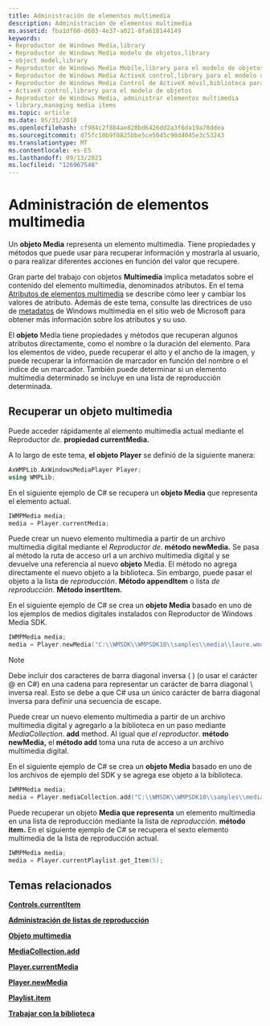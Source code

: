 ```yaml
---
title: Administración de elementos multimedia
description: Administración de elementos multimedia
ms.assetid: fba1df60-d603-4e37-a021-8fa618144149
keywords:
- Reproductor de Windows Media,library
- Reproductor de Windows Media modelo de objetos,library
- object model,library
- Reproductor de Windows Media Mobile,library para el modelo de objetos
- Reproductor de Windows Media ActiveX control,library para el modelo de objetos
- Reproductor de Windows Media Control de ActiveX móvil,biblioteca para el modelo de objetos
- ActiveX control,library para el modelo de objetos
- Reproductor de Windows Media, administrar elementos multimedia
- library,managing media items
ms.topic: article
ms.date: 05/31/2018
ms.openlocfilehash: cf984c2f884ae828bd6426dd2a3f6da19a78ddea
ms.sourcegitcommit: d75fc10b9f0825bbe5ce5045c90d4045e3c53243
ms.translationtype: MT
ms.contentlocale: es-ES
ms.lasthandoff: 09/13/2021
ms.locfileid: "126967548"
---
```

# <a name="managing-media-items"></a>Administración de elementos multimedia

Un **objeto Media** representa un elemento multimedia. Tiene propiedades y métodos que puede usar para recuperar información y mostrarla al usuario, o para realizar diferentes acciones en función del valor que recupere.

Gran parte del trabajo con objetos **Multimedia** implica metadatos sobre el contenido del elemento multimedia, denominados atributos. En el tema [Atributos de elementos multimedia](media-item-attributes.md) se describe cómo leer y cambiar los valores de atributo. Además de este tema, consulte las directrices de uso de [metadatos](/previous-versions/ms867702(v=msdn.10)) de Windows multimedia en el sitio web de Microsoft para obtener más información sobre los atributos y su uso.

El **objeto** Media tiene propiedades y métodos que recuperan algunos atributos directamente, como el nombre o la duración del elemento. Para los elementos de vídeo, puede recuperar el alto y el ancho de la imagen, y puede recuperar la información de marcador en función del nombre o el índice de un marcador. También puede determinar si un elemento multimedia determinado se incluye en una lista de reproducción determinada.

## <a name="retrieving-a-media-object"></a>Recuperar un objeto multimedia

Puede acceder rápidamente al elemento multimedia actual mediante el Reproductor *de*. **propiedad currentMedia.**

A lo largo de este tema, **el objeto Player** se definió de la siguiente manera:


```C++
AxWMPLib.AxWindowsMediaPlayer Player;
using WMPLib;

```



En el siguiente ejemplo de C# se recupera un **objeto Media** que representa el elemento actual.


```C++
IWMPMedia media;
media = Player.currentMedia;

```



Puede crear un nuevo elemento multimedia a partir de un archivo multimedia digital mediante el *Reproductor de*. **método newMedia.** Se pasa al método la ruta de acceso url a un archivo multimedia digital y se devuelve una referencia al nuevo **objeto** Media. El método no agrega directamente el nuevo objeto a la biblioteca. Sin embargo, puede pasar el objeto a la lista de *reproducción*. **Método appendItem** o lista *de reproducción*. **Método insertItem.**

En el siguiente ejemplo de C# se crea un **objeto Media** basado en uno de los ejemplos de medios digitales instalados con Reproductor de Windows Media SDK.


```C++
IWMPMedia media;
media = Player.newMedia("C:\\WMSDK\\WMPSDK10\\samples\\media\\laure.wma");

```



> [!Note]  
> Debe incluir dos caracteres de barra diagonal inversa ( ) (o usar el carácter @ en C#) en una cadena para representar un carácter de barra diagonal \\ inversa real. Esto se debe a que C# usa un único carácter de barra diagonal inversa para definir una secuencia de escape.

 

Puede crear un nuevo elemento multimedia a partir de un archivo multimedia digital y agregarlo a la biblioteca en un paso mediante *MediaCollection*. **add** method. Al igual que *el reproductor*. **método newMedia,** el **método add** toma una ruta de acceso a un archivo multimedia digital.

En el siguiente ejemplo de C# se crea un **objeto Media** basado en uno de los archivos de ejemplo del SDK y se agrega ese objeto a la biblioteca.


```C++
IWMPMedia media;
media = Player.mediaCollection.add("C:\\WMSDK\\WMPSDK10\\samples\\media\\laure.wma");

```



Puede recuperar un objeto **Media que representa** un elemento multimedia en una lista de reproducción mediante la lista de *reproducción*. **método item.** En el siguiente ejemplo de C# se recupera el sexto elemento multimedia de la lista de reproducción actual.


```C++
IWMPMedia media;
media = Player.currentPlaylist.get_Item(5);

```



## <a name="related-topics"></a>Temas relacionados

<dl> <dt>

[**Controls.currentItem**](controls-currentitem.md)
</dt> <dt>

[**Administración de listas de reproducción**](managing-playlists.md)
</dt> <dt>

[**Objeto multimedia**](media-object.md)
</dt> <dt>

[**MediaCollection.add**](mediacollection-add.md)
</dt> <dt>

[**Player.currentMedia**](player-currentmedia.md)
</dt> <dt>

[**Player.newMedia**](player-newmedia.md)
</dt> <dt>

[**Playlist.item**](playlist-item.md)
</dt> <dt>

[**Trabajar con la biblioteca**](working-with-the-library.md)
</dt> </dl>

 

 





